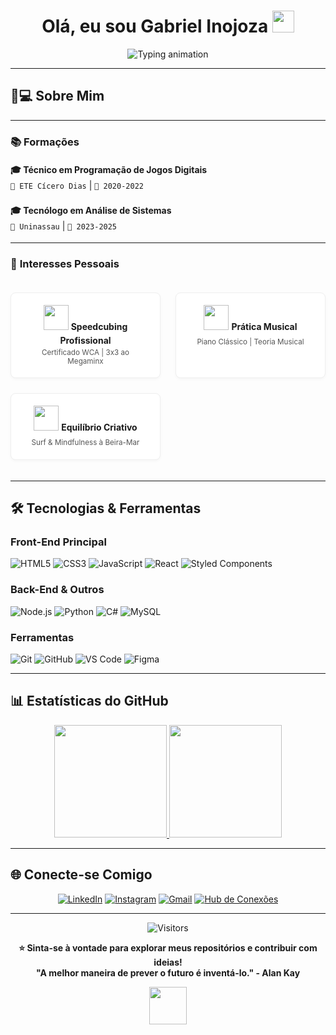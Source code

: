 
# <div align="center"> Olá, eu sou Gabriel Inojoza <img src="https://media.giphy.com/media/hvRJCLFzcasrR4ia7z/giphy.gif" width="35"></div>

<div align="center">
  <!-- Animação de texto digitado (Typing SVG) -->
  <img 
       src="https://readme-typing-svg.herokuapp.com?font=Fira+Code&size=26&duration=2800&pause=1000&color=b0bac0&center=true&vCenter=true&width=500&height=60&lines=🚀+Desenvolvedor+Front+End;💡+Entusiasta+de+Tecnologia;🌱+Sempre+aprendendo+coisas+novas!;🌟+Bem-vindo(a)+ao+meu+GitHub!" 
       alt="Typing animation"
  />
</div>

---

## 🧑💻 **Sobre Mim**

---

### 📚 **Formações**

<div align="left" style="line-height: 1.8;">
  
**🎓 Técnico em Programação de Jogos Digitais**  
`📍 ETE Cícero Dias` | `📅 2020-2022`  

**🎓 Tecnólogo em Análise de Sistemas**  
`📍 Uninassau` | `📅 2023-2025`  

</div>

---

### 🌟 **Interesses Pessoais**

<div align="center" style="
  display: grid;
  grid-template-columns: repeat(auto-fit, minmax(200px, 1fr));
  gap: 1.5rem;
  padding: 1.2rem 0;
  ">
  
  <div style="
    padding: 1.2rem;
    border-radius: 8px;
    background: #ffffff;
    border: 1px solid #eee;
    box-shadow: 0 2px 5px rgba(0, 0, 0, 0.03);
    transition: box-shadow 0.3s ease;
  ">
    <img src="https://img.icons8.com/3d-fluency/48/rubiks-cube.png" width="40" style="margin-bottom: 0.5rem;">
    <strong>Speedcubing Profissional</strong>
    <sub style="display: block; margin-top: 0.25rem; color: #555;">
      Certificado WCA | 3x3 ao Megaminx
    </sub>
  </div>

  <div style="
    padding: 1.2rem;
    border-radius: 8px;
    background: #ffffff;
    border: 1px solid #eee;
    box-shadow: 0 2px 5px rgba(0, 0, 0, 0.03);
    transition: box-shadow 0.3s ease;
  ">
    <img src="https://img.icons8.com/ios/50/music-transcript.png" width="40" style="margin-bottom: 0.5rem;">
    <strong>Prática Musical</strong>
    <sub style="display: block; margin-top: 0.25rem; color: #555;">
      Piano Clássico | Teoria Musical
    </sub>
  </div>

  <div style="
    padding: 1.2rem;
    border-radius: 8px;
    background: #ffffff;
    border: 1px solid #eee;
    box-shadow: 0 2px 5px rgba(0, 0, 0, 0.03);
    transition: box-shadow 0.3s ease;
  ">
    <img src="https://img.icons8.com/ios/50/beach.png" width="40" style="margin-bottom: 0.5rem;">
    <strong>Equilíbrio Criativo</strong>
    <sub style="display: block; margin-top: 0.25rem; color: #555;">
      Surf & Mindfulness à Beira-Mar
    </sub>
  </div>

</div>


---

## 🛠 **Tecnologias & Ferramentas**

### **Front-End Principal**
![HTML5](https://img.shields.io/badge/-HTML5-E34F26?style=for-the-badge&logo=html5&logoColor=white)
![CSS3](https://img.shields.io/badge/-CSS3-1572B6?style=for-the-badge&logo=css3&logoColor=white)
![JavaScript](https://img.shields.io/badge/-JavaScript%20(ES6%2B)-F7DF1E?style=for-the-badge&logo=javascript&logoColor=black)
![React](https://img.shields.io/badge/-React-61DAFB?style=for-the-badge&logo=react&logoColor=black)
![Styled Components](https://img.shields.io/badge/-Styled_Components-DB7093?style=for-the-badge&logo=styled-components&logoColor=white)

### **Back-End & Outros**
![Node.js](https://img.shields.io/badge/-Node.js-339933?style=for-the-badge&logo=node.js&logoColor=white)
![Python](https://img.shields.io/badge/-Python-3776AB?style=for-the-badge&logo=python&logoColor=white)
![C#](https://img.shields.io/badge/C%23-6f42c1?style=for-the-badge&logo=c-sharp&logoColor=white)
![MySQL](https://img.shields.io/badge/-MySQL-4479A1?style=for-the-badge&logo=mysql&logoColor=white)

### **Ferramentas**
![Git](https://img.shields.io/badge/-Git-F05032?style=for-the-badge&logo=git&logoColor=white)
![GitHub](https://img.shields.io/badge/-GitHub-181717?style=for-the-badge&logo=github&logoColor=white)
![VS Code](https://img.shields.io/badge/-VS_Code-007ACC?style=for-the-badge&logo=visual-studio-code&logoColor=white)
![Figma](https://img.shields.io/badge/-Figma-F24E1E?style=for-the-badge&logo=figma&logoColor=white)

---

## 📊 **Estatísticas do GitHub**

<div align="center">
  <a href="https://github.com/Inojoza28">
    <img height="180em" src="https://github-readme-stats.vercel.app/api?username=Inojoza28&show_icons=true&theme=vision-friendly-dark&include_all_commits=true&count_private=true&border_radius=15"/>
    <img height="180em" src="https://github-readme-stats.vercel.app/api/top-langs/?username=Inojoza28&layout=compact&theme=vision-friendly-dark&border_radius=15"/>
  </a>
</div>

---

## 🌐 **Conecte-se Comigo**

<div align="center">
  
[![LinkedIn](https://img.shields.io/badge/-LinkedIn-0077B5?style=for-the-badge&logo=linkedin&logoColor=white)](https://www.linkedin.com/in/gabrielinojoza/)
[![Instagram](https://img.shields.io/badge/-Instagram-E4405F?style=for-the-badge&logo=instagram&logoColor=white)](https://www.instagram.com/dev_inojoza_/)
[![Gmail](https://img.shields.io/badge/-Gmail-EA4335?style=for-the-badge&logo=gmail&logoColor=white)](mailto:carlosginojoza@gmail.com)
[![Hub de Conexões](https://img.shields.io/badge/-Hub_de_Conexões-24292e?style=for-the-badge&logo=github&logoColor=white)](https://inojoza28.github.io/conexoes)
  
</div>

---

<div align="center">
  
![Visitors](https://komarev.com/ghpvc/?username=Inojoza28&color=blueviolet&style=flat)

**⭐ Sinta-se à vontade para explorar meus repositórios e contribuir com ideias!**  
**"A melhor maneira de prever o futuro é inventá-lo." - Alan Kay**

<img src="https://media.giphy.com/media/ZVik7pBtu9dNS/giphy.gif" width="60">

</div>
